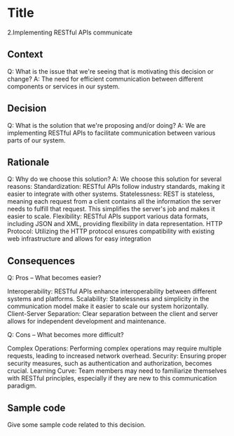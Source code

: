 # Title
2.Implementing RESTful APIs communicate
## Context
Q: What is the issue that we're seeing that is motivating this decision or change?
A: The need for efficient communication between different components or services in our system.
## Decision
Q: What is the solution that we're proposing and/or doing?
A: We are implementing RESTful APIs to facilitate communication between various parts of our system.
## Rationale
Q: Why do we choose this solution?
A: We choose this solution for several reasons:
Standardization: RESTful APIs follow industry standards, making it easier to integrate with other systems.
Statelessness: REST is stateless, meaning each request from a client contains all the information the server needs to fulfill that request. This simplifies the server's job and makes it easier to scale.
Flexibility: RESTful APIs support various data formats, including JSON and XML, providing flexibility in data representation.
HTTP Protocol: Utilizing the HTTP protocol ensures compatibility with existing web infrastructure and allows for easy integration

## Consequences
Q: Pros – What becomes easier?

Interoperability: RESTful APIs enhance interoperability between different systems and platforms.
Scalability: Statelessness and simplicity in the communication model make it easier to scale our system horizontally.
Client-Server Separation: Clear separation between the client and server allows for independent development and maintenance.

Q: Cons – What becomes more difficult?

Complex Operations: Performing complex operations may require multiple requests, leading to increased network overhead.
Security: Ensuring proper security measures, such as authentication and authorization, becomes crucial.
Learning Curve: Team members may need to familiarize themselves with RESTful principles, especially if they are new to this communication paradigm.

## Sample code
Give some sample code related to this decision.
